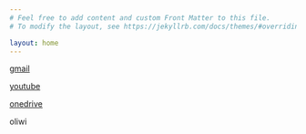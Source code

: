 ```yaml
---
# Feel free to add content and custom Front Matter to this file.
# To modify the layout, see https://jekyllrb.com/docs/themes/#overriding-theme-defaults

layout: home
---
```


[gmail][gmail-url]

[youtube][youtube-url]

[onedrive][onedrive-url]

oliwi



[gmail-url]: https://www.gmail.com/
[youtube-url]: https://www.youtube.com/
[onedrive-url]: https://www.onedrive.com/

